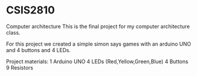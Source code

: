 # CSIS2810
Computer architecture
This is the final project for my computer architecture class.

For this project we created a simple simon says games with an arduino UNO and 4 buttons and 4 LEDs.

Project materials:
1 Arduino UNO
4 LEDs (Red,Yellow,Green,Blue)
4 Buttons
9 Resistors
